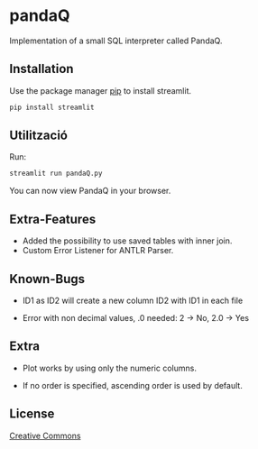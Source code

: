 # pandaQ

Implementation of a small SQL interpreter called PandaQ.

## Installation

Use the package manager [pip](https://pip.pypa.io/en/stable/) to install streamlit.

```bash
pip install streamlit
```

## Utilització

Run:
```bash
streamlit run pandaQ.py
```
You can now view PandaQ in your browser.

## Extra-Features

- Added the possibility to use saved tables with inner join.
- Custom Error Listener for ANTLR Parser.

## Known-Bugs

- ID1 as ID2 will create a new column ID2 with ID1 in each file

- Error with non decimal values, .0 needed: 2 -> No, 2.0 -> Yes

## Extra

- Plot works by using only the numeric columns.

- If no order is specified, ascending order is used by default.

## License

[Creative Commons](https://creativecommons.org/licenses/by-nc-sa/4.0/)
